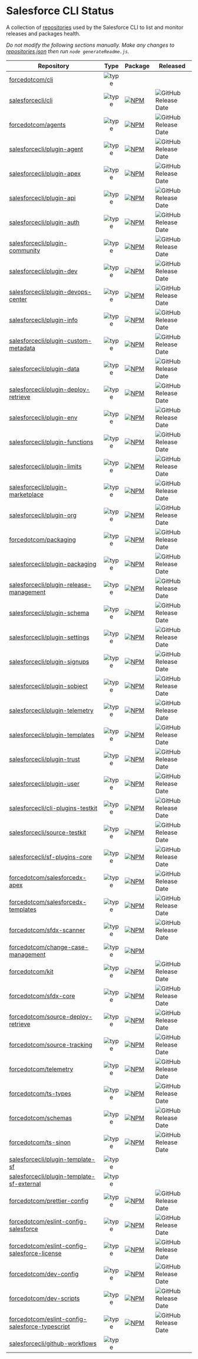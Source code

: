 # Salesforce CLI Status

A collection of [repositories](./repositories.json) used by the Salesforce CLI to list and monitor releases and packages health.

*Do not modify the following sections manually. Make any changes to [repositories.json](./repositories.json) then run `node generateReadme.js`.*

<!-- Repositories -->

| Repository | Type | Package | Released |
|------------|:----:|---------|----------|
| [forcedotcom/cli](https://github.com/forcedotcom/cli) | ![type](https://img.shields.io/badge/%20-issues-white) |  |  |
| [salesforcecli/cli](https://github.com/salesforcecli/cli) | ![type](https://img.shields.io/badge/%20-aggregator-lightgrey) | [![NPM](https://img.shields.io/npm/v/@salesforce/cli.svg?label=@salesforce/cli)](https://www.npmjs.com/package/@salesforce/cli) | ![GitHub Release Date](https://img.shields.io/github/release-date/salesforcecli/cli?color=ffc16b&label=%20) |
| [forcedotcom/agents](https://github.com/forcedotcom/agents) | ![type](https://img.shields.io/badge/%20-library-yellowgreen) | [![NPM](https://img.shields.io/npm/v/@salesforce/agents.svg?label=@salesforce/agents)](https://www.npmjs.com/package/@salesforce/agents) | ![GitHub Release Date](https://img.shields.io/github/release-date/forcedotcom/agents?color=ffc16b&label=%20) |
| [salesforcecli/plugin-agent](https://github.com/salesforcecli/plugin-agent) | ![type](https://img.shields.io/badge/%20-plugin-blue) | [![NPM](https://img.shields.io/npm/v/@salesforce/plugin-agent.svg?label=@salesforce/plugin-agent)](https://www.npmjs.com/package/@salesforce/plugin-agent) | ![GitHub Release Date](https://img.shields.io/github/release-date/salesforcecli/plugin-agent?color=ffc16b&label=%20) |
| [salesforcecli/plugin-apex](https://github.com/salesforcecli/plugin-apex) | ![type](https://img.shields.io/badge/%20-plugin-blue) | [![NPM](https://img.shields.io/npm/v/@salesforce/plugin-apex.svg?label=@salesforce/plugin-apex)](https://www.npmjs.com/package/@salesforce/plugin-apex) | ![GitHub Release Date](https://img.shields.io/github/release-date/salesforcecli/plugin-apex?color=ffc16b&label=%20) |
| [salesforcecli/plugin-api](https://github.com/salesforcecli/plugin-api) | ![type](https://img.shields.io/badge/%20-plugin-blue) | [![NPM](https://img.shields.io/npm/v/@salesforce/plugin-api.svg?label=@salesforce/plugin-api)](https://www.npmjs.com/package/@salesforce/plugin-api) | ![GitHub Release Date](https://img.shields.io/github/release-date/salesforcecli/plugin-api?color=ffc16b&label=%20) |
| [salesforcecli/plugin-auth](https://github.com/salesforcecli/plugin-auth) | ![type](https://img.shields.io/badge/%20-plugin-blue) | [![NPM](https://img.shields.io/npm/v/@salesforce/plugin-auth.svg?label=@salesforce/plugin-auth)](https://www.npmjs.com/package/@salesforce/plugin-auth) | ![GitHub Release Date](https://img.shields.io/github/release-date/salesforcecli/plugin-auth?color=ffc16b&label=%20) |
| [salesforcecli/plugin-community](https://github.com/salesforcecli/plugin-community) | ![type](https://img.shields.io/badge/%20-plugin-blue) | [![NPM](https://img.shields.io/npm/v/@salesforce/plugin-community.svg?label=@salesforce/plugin-community)](https://www.npmjs.com/package/@salesforce/plugin-community) | ![GitHub Release Date](https://img.shields.io/github/release-date/salesforcecli/plugin-community?color=ffc16b&label=%20) |
| [salesforcecli/plugin-dev](https://github.com/salesforcecli/plugin-dev) | ![type](https://img.shields.io/badge/%20-plugin-blue) | [![NPM](https://img.shields.io/npm/v/@salesforce/plugin-dev.svg?label=@salesforce/plugin-dev)](https://www.npmjs.com/package/@salesforce/plugin-dev) | ![GitHub Release Date](https://img.shields.io/github/release-date/salesforcecli/plugin-dev?color=ffc16b&label=%20) |
| [salesforcecli/plugin-devops-center](https://github.com/salesforcecli/plugin-devops-center) | ![type](https://img.shields.io/badge/%20-plugin-blue) | [![NPM](https://img.shields.io/npm/v/@salesforce/plugin-devops-center.svg?label=@salesforce/plugin-devops-center)](https://www.npmjs.com/package/@salesforce/plugin-devops-center) | ![GitHub Release Date](https://img.shields.io/github/release-date/salesforcecli/plugin-devops-center?color=ffc16b&label=%20) |
| [salesforcecli/plugin-info](https://github.com/salesforcecli/plugin-info) | ![type](https://img.shields.io/badge/%20-plugin-blue) | [![NPM](https://img.shields.io/npm/v/@salesforce/plugin-info.svg?label=@salesforce/plugin-info)](https://www.npmjs.com/package/@salesforce/plugin-info) | ![GitHub Release Date](https://img.shields.io/github/release-date/salesforcecli/plugin-info?color=ffc16b&label=%20) |
| [salesforcecli/plugin-custom-metadata](https://github.com/salesforcecli/plugin-custom-metadata) | ![type](https://img.shields.io/badge/%20-plugin-blue) | [![NPM](https://img.shields.io/npm/v/@salesforce/plugin-custom-metadata.svg?label=@salesforce/plugin-custom-metadata)](https://www.npmjs.com/package/@salesforce/plugin-custom-metadata) | ![GitHub Release Date](https://img.shields.io/github/release-date/salesforcecli/plugin-custom-metadata?color=ffc16b&label=%20) |
| [salesforcecli/plugin-data](https://github.com/salesforcecli/plugin-data) | ![type](https://img.shields.io/badge/%20-plugin-blue) | [![NPM](https://img.shields.io/npm/v/@salesforce/plugin-data.svg?label=@salesforce/plugin-data)](https://www.npmjs.com/package/@salesforce/plugin-data) | ![GitHub Release Date](https://img.shields.io/github/release-date/salesforcecli/plugin-data?color=ffc16b&label=%20) |
| [salesforcecli/plugin-deploy-retrieve](https://github.com/salesforcecli/plugin-deploy-retrieve) | ![type](https://img.shields.io/badge/%20-plugin-blue) | [![NPM](https://img.shields.io/npm/v/@salesforce/plugin-deploy-retrieve.svg?label=@salesforce/plugin-deploy-retrieve)](https://www.npmjs.com/package/@salesforce/plugin-deploy-retrieve) | ![GitHub Release Date](https://img.shields.io/github/release-date/salesforcecli/plugin-deploy-retrieve?color=ffc16b&label=%20) |
| [salesforcecli/plugin-env](https://github.com/salesforcecli/plugin-env) | ![type](https://img.shields.io/badge/%20-plugin-blue) | [![NPM](https://img.shields.io/npm/v/@salesforce/plugin-env.svg?label=@salesforce/plugin-env)](https://www.npmjs.com/package/@salesforce/plugin-env) | ![GitHub Release Date](https://img.shields.io/github/release-date/salesforcecli/plugin-env?color=ffc16b&label=%20) |
| [salesforcecli/plugin-functions](https://github.com/salesforcecli/plugin-functions) | ![type](https://img.shields.io/badge/%20-plugin-blue) | [![NPM](https://img.shields.io/npm/v/@salesforce/plugin-functions.svg?label=@salesforce/plugin-functions)](https://www.npmjs.com/package/@salesforce/plugin-functions) | ![GitHub Release Date](https://img.shields.io/github/release-date/salesforcecli/plugin-functions?color=ffc16b&label=%20) |
| [salesforcecli/plugin-limits](https://github.com/salesforcecli/plugin-limits) | ![type](https://img.shields.io/badge/%20-plugin-blue) | [![NPM](https://img.shields.io/npm/v/@salesforce/plugin-limits.svg?label=@salesforce/plugin-limits)](https://www.npmjs.com/package/@salesforce/plugin-limits) | ![GitHub Release Date](https://img.shields.io/github/release-date/salesforcecli/plugin-limits?color=ffc16b&label=%20) |
| [salesforcecli/plugin-marketplace](https://github.com/salesforcecli/plugin-marketplace) | ![type](https://img.shields.io/badge/%20-plugin-blue) | [![NPM](https://img.shields.io/npm/v/@salesforce/plugin-marketplace.svg?label=@salesforce/plugin-marketplace)](https://www.npmjs.com/package/@salesforce/plugin-marketplace) | ![GitHub Release Date](https://img.shields.io/github/release-date/salesforcecli/plugin-marketplace?color=ffc16b&label=%20) |
| [salesforcecli/plugin-org](https://github.com/salesforcecli/plugin-org) | ![type](https://img.shields.io/badge/%20-plugin-blue) | [![NPM](https://img.shields.io/npm/v/@salesforce/plugin-org.svg?label=@salesforce/plugin-org)](https://www.npmjs.com/package/@salesforce/plugin-org) | ![GitHub Release Date](https://img.shields.io/github/release-date/salesforcecli/plugin-org?color=ffc16b&label=%20) |
| [forcedotcom/packaging](https://github.com/forcedotcom/packaging) | ![type](https://img.shields.io/badge/%20-library-yellowgreen) | [![NPM](https://img.shields.io/npm/v/@salesforce/packaging.svg?label=@salesforce/packaging)](https://www.npmjs.com/package/@salesforce/packaging) | ![GitHub Release Date](https://img.shields.io/github/release-date/forcedotcom/packaging?color=ffc16b&label=%20) |
| [salesforcecli/plugin-packaging](https://github.com/salesforcecli/plugin-packaging) | ![type](https://img.shields.io/badge/%20-plugin-blue) | [![NPM](https://img.shields.io/npm/v/@salesforce/plugin-packaging.svg?label=@salesforce/plugin-packaging)](https://www.npmjs.com/package/@salesforce/plugin-packaging) | ![GitHub Release Date](https://img.shields.io/github/release-date/salesforcecli/plugin-packaging?color=ffc16b&label=%20) |
| [salesforcecli/plugin-release-management](https://github.com/salesforcecli/plugin-release-management) | ![type](https://img.shields.io/badge/%20-plugin-blue) | [![NPM](https://img.shields.io/npm/v/@salesforce/plugin-release-management.svg?label=@salesforce/plugin-release-management)](https://www.npmjs.com/package/@salesforce/plugin-release-management) | ![GitHub Release Date](https://img.shields.io/github/release-date/salesforcecli/plugin-release-management?color=ffc16b&label=%20) |
| [salesforcecli/plugin-schema](https://github.com/salesforcecli/plugin-schema) | ![type](https://img.shields.io/badge/%20-plugin-blue) | [![NPM](https://img.shields.io/npm/v/@salesforce/plugin-schema.svg?label=@salesforce/plugin-schema)](https://www.npmjs.com/package/@salesforce/plugin-schema) | ![GitHub Release Date](https://img.shields.io/github/release-date/salesforcecli/plugin-schema?color=ffc16b&label=%20) |
| [salesforcecli/plugin-settings](https://github.com/salesforcecli/plugin-settings) | ![type](https://img.shields.io/badge/%20-plugin-blue) | [![NPM](https://img.shields.io/npm/v/@salesforce/plugin-settings.svg?label=@salesforce/plugin-settings)](https://www.npmjs.com/package/@salesforce/plugin-settings) | ![GitHub Release Date](https://img.shields.io/github/release-date/salesforcecli/plugin-settings?color=ffc16b&label=%20) |
| [salesforcecli/plugin-signups](https://github.com/salesforcecli/plugin-signups) | ![type](https://img.shields.io/badge/%20-plugin-blue) | [![NPM](https://img.shields.io/npm/v/@salesforce/plugin-signups.svg?label=@salesforce/plugin-signups)](https://www.npmjs.com/package/@salesforce/plugin-signups) | ![GitHub Release Date](https://img.shields.io/github/release-date/salesforcecli/plugin-signups?color=ffc16b&label=%20) |
| [salesforcecli/plugin-sobject](https://github.com/salesforcecli/plugin-sobject) | ![type](https://img.shields.io/badge/%20-plugin-blue) | [![NPM](https://img.shields.io/npm/v/@salesforce/plugin-sobject.svg?label=@salesforce/plugin-sobject)](https://www.npmjs.com/package/@salesforce/plugin-sobject) | ![GitHub Release Date](https://img.shields.io/github/release-date/salesforcecli/plugin-sobject?color=ffc16b&label=%20) |
| [salesforcecli/plugin-telemetry](https://github.com/salesforcecli/plugin-telemetry) | ![type](https://img.shields.io/badge/%20-plugin-blue) | [![NPM](https://img.shields.io/npm/v/@salesforce/plugin-telemetry.svg?label=@salesforce/plugin-telemetry)](https://www.npmjs.com/package/@salesforce/plugin-telemetry) | ![GitHub Release Date](https://img.shields.io/github/release-date/salesforcecli/plugin-telemetry?color=ffc16b&label=%20) |
| [salesforcecli/plugin-templates](https://github.com/salesforcecli/plugin-templates) | ![type](https://img.shields.io/badge/%20-plugin-blue) | [![NPM](https://img.shields.io/npm/v/@salesforce/plugin-templates.svg?label=@salesforce/plugin-templates)](https://www.npmjs.com/package/@salesforce/plugin-templates) | ![GitHub Release Date](https://img.shields.io/github/release-date/salesforcecli/plugin-templates?color=ffc16b&label=%20) |
| [salesforcecli/plugin-trust](https://github.com/salesforcecli/plugin-trust) | ![type](https://img.shields.io/badge/%20-plugin-blue) | [![NPM](https://img.shields.io/npm/v/@salesforce/plugin-trust.svg?label=@salesforce/plugin-trust)](https://www.npmjs.com/package/@salesforce/plugin-trust) | ![GitHub Release Date](https://img.shields.io/github/release-date/salesforcecli/plugin-trust?color=ffc16b&label=%20) |
| [salesforcecli/plugin-user](https://github.com/salesforcecli/plugin-user) | ![type](https://img.shields.io/badge/%20-plugin-blue) | [![NPM](https://img.shields.io/npm/v/@salesforce/plugin-user.svg?label=@salesforce/plugin-user)](https://www.npmjs.com/package/@salesforce/plugin-user) | ![GitHub Release Date](https://img.shields.io/github/release-date/salesforcecli/plugin-user?color=ffc16b&label=%20) |
| [salesforcecli/cli-plugins-testkit](https://github.com/salesforcecli/cli-plugins-testkit) | ![type](https://img.shields.io/badge/%20-library-yellowgreen) | [![NPM](https://img.shields.io/npm/v/@salesforce/cli-plugins-testkit.svg?label=@salesforce/cli-plugins-testkit)](https://www.npmjs.com/package/@salesforce/cli-plugins-testkit) | ![GitHub Release Date](https://img.shields.io/github/release-date/salesforcecli/cli-plugins-testkit?color=ffc16b&label=%20) |
| [salesforcecli/source-testkit](https://github.com/salesforcecli/source-testkit) | ![type](https://img.shields.io/badge/%20-library-yellowgreen) | [![NPM](https://img.shields.io/npm/v/@salesforce/source-testkit.svg?label=@salesforce/source-testkit)](https://www.npmjs.com/package/@salesforce/source-testkit) | ![GitHub Release Date](https://img.shields.io/github/release-date/salesforcecli/source-testkit?color=ffc16b&label=%20) |
| [salesforcecli/sf-plugins-core](https://github.com/salesforcecli/sf-plugins-core) | ![type](https://img.shields.io/badge/%20-library-yellowgreen) | [![NPM](https://img.shields.io/npm/v/@salesforce/sf-plugins-core.svg?label=@salesforce/sf-plugins-core)](https://www.npmjs.com/package/@salesforce/sf-plugins-core) | ![GitHub Release Date](https://img.shields.io/github/release-date/salesforcecli/sf-plugins-core?color=ffc16b&label=%20) |
| [forcedotcom/salesforcedx-apex](https://github.com/forcedotcom/salesforcedx-apex) | ![type](https://img.shields.io/badge/%20-library-yellowgreen) | [![NPM](https://img.shields.io/npm/v/@salesforce/apex-node.svg?label=@salesforce/apex-node)](https://www.npmjs.com/package/@salesforce/apex-node) | ![GitHub Release Date](https://img.shields.io/github/release-date/forcedotcom/salesforcedx-apex?color=ffc16b&label=%20) |
| [forcedotcom/salesforcedx-templates](https://github.com/forcedotcom/salesforcedx-templates) | ![type](https://img.shields.io/badge/%20-library-yellowgreen) | [![NPM](https://img.shields.io/npm/v/@salesforce/templates.svg?label=@salesforce/templates)](https://www.npmjs.com/package/@salesforce/templates) | ![GitHub Release Date](https://img.shields.io/github/release-date/forcedotcom/salesforcedx-templates?color=ffc16b&label=%20) |
| [forcedotcom/sfdx-scanner](https://github.com/forcedotcom/sfdx-scanner) | ![type](https://img.shields.io/badge/%20-plugin-blue) | [![NPM](https://img.shields.io/npm/v/@salesforce/sfdx-scanner.svg?label=@salesforce/sfdx-scanner)](https://www.npmjs.com/package/@salesforce/sfdx-scanner) | ![GitHub Release Date](https://img.shields.io/github/release-date/forcedotcom/sfdx-scanner?color=ffc16b&label=%20) |
| [forcedotcom/change-case-management](https://github.com/forcedotcom/change-case-management) | ![type](https://img.shields.io/badge/%20-plugin-blue) | [![NPM](https://img.shields.io/npm/v/@salesforce/change-case-management.svg?label=@salesforce/change-case-management)](https://www.npmjs.com/package/@salesforce/change-case-management) |  |
| [forcedotcom/kit](https://github.com/forcedotcom/kit) | ![type](https://img.shields.io/badge/%20-library-yellowgreen) | [![NPM](https://img.shields.io/npm/v/@salesforce/kit.svg?label=@salesforce/kit)](https://www.npmjs.com/package/@salesforce/kit) | ![GitHub Release Date](https://img.shields.io/github/release-date/forcedotcom/kit?color=ffc16b&label=%20) |
| [forcedotcom/sfdx-core](https://github.com/forcedotcom/sfdx-core) | ![type](https://img.shields.io/badge/%20-library-yellowgreen) | [![NPM](https://img.shields.io/npm/v/@salesforce/core.svg?label=@salesforce/core)](https://www.npmjs.com/package/@salesforce/core) | ![GitHub Release Date](https://img.shields.io/github/release-date/forcedotcom/sfdx-core?color=ffc16b&label=%20) |
| [forcedotcom/source-deploy-retrieve](https://github.com/forcedotcom/source-deploy-retrieve) | ![type](https://img.shields.io/badge/%20-library-yellowgreen) | [![NPM](https://img.shields.io/npm/v/@salesforce/source-deploy-retrieve.svg?label=@salesforce/source-deploy-retrieve)](https://www.npmjs.com/package/@salesforce/source-deploy-retrieve) | ![GitHub Release Date](https://img.shields.io/github/release-date/forcedotcom/source-deploy-retrieve?color=ffc16b&label=%20) |
| [forcedotcom/source-tracking](https://github.com/forcedotcom/source-tracking) | ![type](https://img.shields.io/badge/%20-library-yellowgreen) | [![NPM](https://img.shields.io/npm/v/@salesforce/source-tracking.svg?label=@salesforce/source-tracking)](https://www.npmjs.com/package/@salesforce/source-tracking) | ![GitHub Release Date](https://img.shields.io/github/release-date/forcedotcom/source-tracking?color=ffc16b&label=%20) |
| [forcedotcom/telemetry](https://github.com/forcedotcom/telemetry) | ![type](https://img.shields.io/badge/%20-library-yellowgreen) | [![NPM](https://img.shields.io/npm/v/@salesforce/telemetry.svg?label=@salesforce/telemetry)](https://www.npmjs.com/package/@salesforce/telemetry) | ![GitHub Release Date](https://img.shields.io/github/release-date/forcedotcom/telemetry?color=ffc16b&label=%20) |
| [forcedotcom/ts-types](https://github.com/forcedotcom/ts-types) | ![type](https://img.shields.io/badge/%20-library-yellowgreen) | [![NPM](https://img.shields.io/npm/v/@salesforce/ts-types.svg?label=@salesforce/ts-types)](https://www.npmjs.com/package/@salesforce/ts-types) | ![GitHub Release Date](https://img.shields.io/github/release-date/forcedotcom/ts-types?color=ffc16b&label=%20) |
| [forcedotcom/schemas](https://github.com/forcedotcom/schemas) | ![type](https://img.shields.io/badge/%20-library-yellowgreen) | [![NPM](https://img.shields.io/npm/v/@salesforce/schemas.svg?label=@salesforce/schemas)](https://www.npmjs.com/package/@salesforce/schemas) | ![GitHub Release Date](https://img.shields.io/github/release-date/forcedotcom/schemas?color=ffc16b&label=%20) |
| [forcedotcom/ts-sinon](https://github.com/forcedotcom/ts-sinon) | ![type](https://img.shields.io/badge/%20-library-yellowgreen) | [![NPM](https://img.shields.io/npm/v/@salesforce/ts-sinon.svg?label=@salesforce/ts-sinon)](https://www.npmjs.com/package/@salesforce/ts-sinon) | ![GitHub Release Date](https://img.shields.io/github/release-date/forcedotcom/ts-sinon?color=ffc16b&label=%20) |
| [salesforcecli/plugin-template-sf](https://github.com/salesforcecli/plugin-template-sf) | ![type](https://img.shields.io/badge/%20-template-purple) |  |  |
| [salesforcecli/plugin-template-sf-external](https://github.com/salesforcecli/plugin-template-sf-external) | ![type](https://img.shields.io/badge/%20-template-purple) |  |  |
| [forcedotcom/prettier-config](https://github.com/forcedotcom/prettier-config) | ![type](https://img.shields.io/badge/%20-config-lightblue) | [![NPM](https://img.shields.io/npm/v/@salesforce/prettier-config.svg?label=@salesforce/prettier-config)](https://www.npmjs.com/package/@salesforce/prettier-config) | ![GitHub Release Date](https://img.shields.io/github/release-date/forcedotcom/prettier-config?color=ffc16b&label=%20) |
| [forcedotcom/eslint-config-salesforce](https://github.com/forcedotcom/eslint-config-salesforce) | ![type](https://img.shields.io/badge/%20-config-lightblue) | [![NPM](https://img.shields.io/npm/v/eslint-config-salesforce.svg?label=eslint-config-salesforce)](https://www.npmjs.com/package/eslint-config-salesforce) | ![GitHub Release Date](https://img.shields.io/github/release-date/forcedotcom/eslint-config-salesforce?color=ffc16b&label=%20) |
| [forcedotcom/eslint-config-salesforce-license](https://github.com/forcedotcom/eslint-config-salesforce-license) | ![type](https://img.shields.io/badge/%20-config-lightblue) | [![NPM](https://img.shields.io/npm/v/eslint-config-salesforce-license.svg?label=eslint-config-salesforce-license)](https://www.npmjs.com/package/eslint-config-salesforce-license) | ![GitHub Release Date](https://img.shields.io/github/release-date/forcedotcom/eslint-config-salesforce-license?color=ffc16b&label=%20) |
| [forcedotcom/dev-config](https://github.com/forcedotcom/dev-config) | ![type](https://img.shields.io/badge/%20-config-lightblue) | [![NPM](https://img.shields.io/npm/v/@salesforce/dev-config.svg?label=@salesforce/dev-config)](https://www.npmjs.com/package/@salesforce/dev-config) | ![GitHub Release Date](https://img.shields.io/github/release-date/forcedotcom/dev-config?color=ffc16b&label=%20) |
| [forcedotcom/dev-scripts](https://github.com/forcedotcom/dev-scripts) | ![type](https://img.shields.io/badge/%20-library-yellowgreen) | [![NPM](https://img.shields.io/npm/v/@salesforce/dev-scripts.svg?label=@salesforce/dev-scripts)](https://www.npmjs.com/package/@salesforce/dev-scripts) | ![GitHub Release Date](https://img.shields.io/github/release-date/forcedotcom/dev-scripts?color=ffc16b&label=%20) |
| [forcedotcom/eslint-config-salesforce-typescript](https://github.com/forcedotcom/eslint-config-salesforce-typescript) | ![type](https://img.shields.io/badge/%20-config-lightblue) | [![NPM](https://img.shields.io/npm/v/eslint-config-salesforce-typescript.svg?label=eslint-config-salesforce-typescript)](https://www.npmjs.com/package/eslint-config-salesforce-typescript) | ![GitHub Release Date](https://img.shields.io/github/release-date/forcedotcom/eslint-config-salesforce-typescript?color=ffc16b&label=%20) |
| [salesforcecli/github-workflows](https://github.com/salesforcecli/github-workflows) | ![type](https://img.shields.io/badge/%20-GHA-orange) |  |  |
